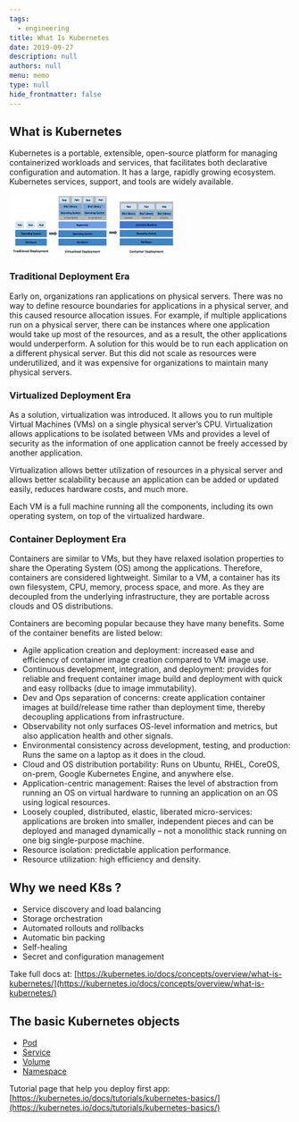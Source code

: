 ```yaml
---
tags: 
  - engineering
title: What Is Kubernetes
date: 2019-09-27
description: null
authors: null
menu: memo
type: null
hide_frontmatter: false
---
```


## What is Kubernetes
Kubernetes is a portable, extensible, open-source platform for managing containerized workloads and services, that facilitates both declarative configuration and automation. It has a large, rapidly growing ecosystem. Kubernetes services, support, and tools are widely available.

![](assets/what-is-kubernetes_ca7490cb6fe10475c91a359a8177d29c_md5.webp)

### Traditional Deployment Era
Early on, organizations ran applications on physical servers. There was no way to define resource boundaries for applications in a physical server, and this caused resource allocation issues. For example, if multiple applications run on a physical server, there can be instances where one application would take up most of the resources, and as a result, the other applications would underperform. A solution for this would be to run each application on a different physical server. But this did not scale as resources were underutilized, and it was expensive for organizations to maintain many physical servers.

### Virtualized Deployment Era
As a solution, virtualization was introduced. It allows you to run multiple Virtual Machines (VMs) on a single physical server’s CPU. Virtualization allows applications to be isolated between VMs and provides a level of security as the information of one application cannot be freely accessed by another application.

Virtualization allows better utilization of resources in a physical server and allows better scalability because an application can be added or updated easily, reduces hardware costs, and much more.

Each VM is a full machine running all the components, including its own operating system, on top of the virtualized hardware.

### Container Deployment Era
Containers are similar to VMs, but they have relaxed isolation properties to share the Operating System (OS) among the applications. Therefore, containers are considered lightweight. Similar to a VM, a container has its own filesystem, CPU, memory, process space, and more. As they are decoupled from the underlying infrastructure, they are portable across clouds and OS distributions.

Containers are becoming popular because they have many benefits. Some of the container benefits are listed below:

* Agile application creation and deployment: increased ease and efficiency of container image creation compared to VM image use.
* Continuous development, integration, and deployment: provides for reliable and frequent container image build and deployment with quick and easy rollbacks (due to image immutability).
* Dev and Ops separation of concerns: create application container images at build/release time rather than deployment time, thereby decoupling applications from infrastructure.
* Observability not only surfaces OS-level information and metrics, but also application health and other signals.
* Environmental consistency across development, testing, and production: Runs the same on a laptop as it does in the cloud.
* Cloud and OS distribution portability: Runs on Ubuntu, RHEL, CoreOS, on-prem, Google Kubernetes Engine, and anywhere else.
* Application-centric management: Raises the level of abstraction from running an OS on virtual hardware to running an application on an OS using logical resources.
* Loosely coupled, distributed, elastic, liberated micro-services: applications are broken into smaller, independent pieces and can be deployed and managed dynamically – not a monolithic stack running on one big single-purpose machine.
* Resource isolation: predictable application performance.
* Resource utilization: high efficiency and density.

## Why we need K8s ?
* Service discovery and load balancing
* Storage orchestration
* Automated rollouts and rollbacks
* Automatic bin packing
* Self-healing
* Secret and configuration management

Take full docs at: [https://kubernetes.io/docs/concepts/overview/what-is-kubernetes/](https://kubernetes.io/docs/concepts/overview/what-is-kubernetes/)

## The basic Kubernetes objects
* [Pod](https://kubernetes.io/docs/concepts/workloads/pods/pod-overview/)
* [Service](https://kubernetes.io/docs/concepts/services-networking/service/)
* [Volume](https://kubernetes.io/docs/concepts/storage/volumes/)
* [Namespace](https://kubernetes.io/docs/concepts/overview/working-with-objects/namespaces/)

Tutorial page that help you deploy first app: [https://kubernetes.io/docs/tutorials/kubernetes-basics/](https://kubernetes.io/docs/tutorials/kubernetes-basics/)
